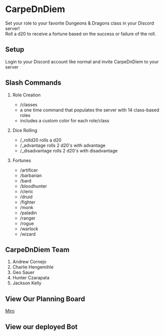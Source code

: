 # CarpeDnDiem

<p>Set your role to your favorite Dungeons & Dragons class in your Discord server!<br> Roll a d20 to receive a fortune based on the success or failure of the roll.</p>

## Setup

Login to your Discord account like normal and invite CarpeDnDiem to your server

## Slash Commands

1. Role Creation

   - /classes
   - a one time command that populates the server with 14 class-based roles
   - includes a custom color for each role/class

1. Dice Rolling

   - /\_rolld20 rolls a d20
   - /\_advantage rolls 2 d20's with advantage
   - /\_disadvantage rolls 2 d20's with disadvantage

1. Fortunes

   - /artificer
   - /barbarian
   - /bard
   - /bloodhunter
   - /cleric
   - /druid
   - /fighter
   - /monk
   - /paladin
   - /ranger
   - /rogue
   - /warlock
   - /wizard

## CarpeDnDiem Team

1. Andrew Cornejo
1. Charlie Hengemihle
1. Geo Sauer
1. Hunter Czarapata
1. Jackson Kelly

## View Our Planning Board

[Miro](https://miro.com/app/board/uXjVP7K_zhM=/)

## View our deployed Bot

[]()

